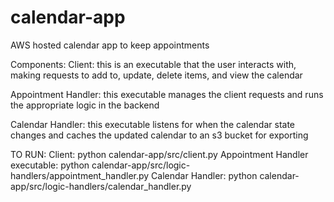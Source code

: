 # calendar-app
AWS hosted calendar app to keep appointments

Components:
Client: this is an executable that the user interacts with, making requests to add to, update, delete items, and view the calendar

Appointment Handler: this executable manages the client requests and runs the appropriate logic in the backend

Calendar Handler: this executable listens for when the calendar state changes and caches the updated calendar to an s3 bucket for exporting

TO RUN:
Client: python calendar-app/src/client.py
Appointment Handler executable: python calendar-app/src/logic-handlers/appointment_handler.py
Calendar Handler: python calendar-app/src/logic-handlers/calendar_handler.py

